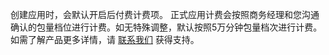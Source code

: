 创建应用时，会默认开启后付费计费项。
正式应用计费会按照商务经理和您沟通确认的包量档位进行计费。如无特殊调整，默认按照5万分钟包量档次进行计费。
如需了解产品更多详情，请 [联系我们](https://cloud.tencent.com/online-service?source=PRESALE&from=doc_1592) 获得支持。
